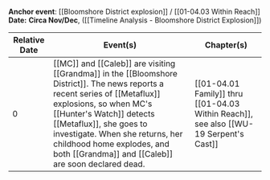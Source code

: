 **Anchor event**: [[Bloomshore District explosion]] / [[01-04.03 Within Reach]]
**Date:** **Circa Nov/Dec**, ([[Timeline Analysis - Bloomshore District Explosion]])


| Relative Date | Event(s)                                                                                                                                                                                                                                                                                                                            | Chapter(s)                                                                            |
| ------------- | ----------------------------------------------------------------------------------------------------------------------------------------------------------------------------------------------------------------------------------------------------------------------------------------------------------------------------------- | ------------------------------------------------------------------------------------- |
| 0             | [[MC]] and [[Caleb]] are visiting [[Grandma]] in the [[Bloomshore District]]. The news reports a recent series of [[Metaflux]] explosions, so when MC's [[Hunter's Watch]] detects [[Metaflux]], she goes to investigate. When she returns, her childhood home explodes, and both [[Grandma]] and [[Caleb]] are soon declared dead. | [[01-04.01 Family]] thru [[01-04.03 Within Reach]], see also [[WU-19 Serpent's Cast]] |


